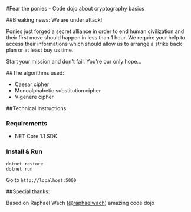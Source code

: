 #Fear the ponies - Code dojo about cryptography basics 

##Breaking news: We are under attack!

Ponies just forged a secret alliance in order to end human civilization and their first move should happen in less than 1 hour. We require your help to access their informations which should allow us to arrange a strike back plan or at least buy us time.

Start your mission and don't fail. You're our only hope...

##The algorithms used:

* Caesar cipher
* Monoalphabetic substitution cipher
* Vigenere cipher

##Technical Instructions:

### Requirements
- NET Core 1.1 SDK

### Install & Run

```
dotnet restore
dotnet run
```

Go to ```http://localhost:5000```

##Special thanks:

Based on Raphaël Wach ([@raphaelwach](https://twitter.com/raphaelwach)) amazing code dojo
